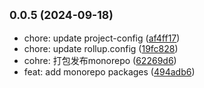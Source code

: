 ## <small>0.0.5 (2024-09-18)</small>

* chore: update project-config ([af4ff17](https://github.com/novlan1/plugin-light/commits/af4ff17))
* chore: update rollup.config ([19fc828](https://github.com/novlan1/plugin-light/commits/19fc828))
* cohre: 打包发布monorepo ([62269d6](https://github.com/novlan1/plugin-light/commits/62269d6))
* feat: add monorepo packages ([494adb6](https://github.com/novlan1/plugin-light/commits/494adb6))



